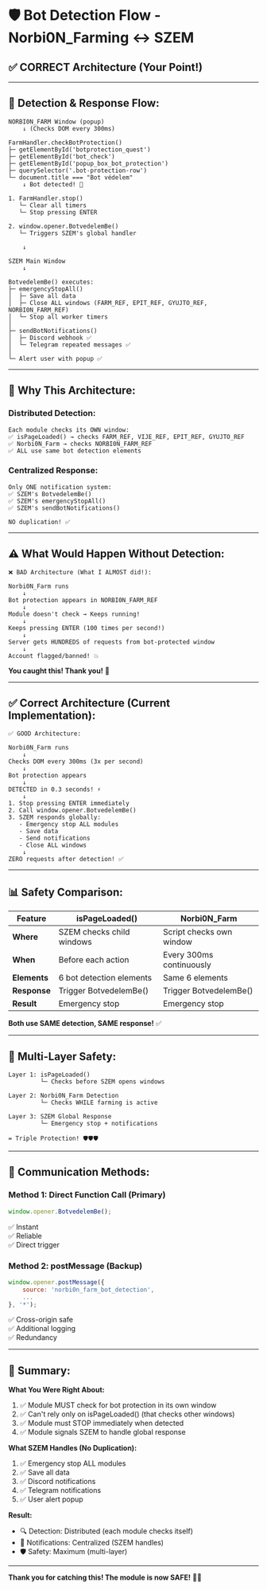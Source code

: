 # 🛡️ Bot Detection Flow - Norbi0N_Farming ↔ SZEM

## ✅ CORRECT Architecture (Your Point!)

---

## 🔄 **Detection & Response Flow:**

```
NORBI0N_FARM Window (popup)
    ↓ (Checks DOM every 300ms)
    
FarmHandler.checkBotProtection()
├─ getElementById('botprotection_quest')
├─ getElementById('bot_check')
├─ getElementById('popup_box_bot_protection')
├─ querySelector('.bot-protection-row')
└─ document.title === "Bot védelem"
    ↓ Bot detected! 🚨
    
1. FarmHandler.stop()
   └─ Clear all timers
   └─ Stop pressing ENTER
   
2. window.opener.BotvedelemBe()
   └─ Triggers SZEM's global handler
   
    ↓
    
SZEM Main Window
    ↓
    
BotvedelemBe() executes:
├─ emergencyStopAll()
│  ├─ Save all data
│  ├─ Close ALL windows (FARM_REF, EPIT_REF, GYUJTO_REF, NORBI0N_FARM_REF)
│  └─ Stop all worker timers
│
├─ sendBotNotifications()
│  ├─ Discord webhook ✅
│  └─ Telegram repeated messages ✅
│
└─ Alert user with popup ✅
```

---

## 🎯 **Why This Architecture:**

### **Distributed Detection:**
```
Each module checks its OWN window:
✅ isPageLoaded() → checks FARM_REF, VIJE_REF, EPIT_REF, GYUJTO_REF
✅ Norbi0N_Farm → checks NORBI0N_FARM_REF
✅ ALL use same bot detection elements
```

### **Centralized Response:**
```
Only ONE notification system:
✅ SZEM's BotvedelemBe()
✅ SZEM's emergencyStopAll()
✅ SZEM's sendBotNotifications()

NO duplication! ✅
```

---

## ⚠️ **What Would Happen Without Detection:**

```
❌ BAD Architecture (What I ALMOST did!):

Norbi0N_Farm runs
    ↓
Bot protection appears in NORBI0N_FARM_REF
    ↓
Module doesn't check → Keeps running!
    ↓
Keeps pressing ENTER (100 times per second!)
    ↓
Server gets HUNDREDS of requests from bot-protected window
    ↓
Account flagged/banned! 💥
```

**You caught this! Thank you!** 🙏

---

## ✅ **Correct Architecture (Current Implementation):**

```
✅ GOOD Architecture:

Norbi0N_Farm runs
    ↓
Checks DOM every 300ms (3x per second)
    ↓
Bot protection appears
    ↓
DETECTED in 0.3 seconds! ⚡
    ↓
1. Stop pressing ENTER immediately
2. Call window.opener.BotvedelemBe()
3. SZEM responds globally:
   - Emergency stop ALL modules
   - Save data
   - Send notifications
   - Close ALL windows
    ↓
ZERO requests after detection! ✅
```

---

## 📊 **Safety Comparison:**

| Feature | isPageLoaded() | Norbi0N_Farm |
|---------|----------------|--------------|
| **Where** | SZEM checks child windows | Script checks own window |
| **When** | Before each action | Every 300ms continuously |
| **Elements** | 6 bot detection elements | Same 6 elements |
| **Response** | Trigger BotvedelemBe() | Trigger BotvedelemBe() |
| **Result** | Emergency stop | Emergency stop |

**Both use SAME detection, SAME response!** ✅

---

## 🔐 **Multi-Layer Safety:**

```
Layer 1: isPageLoaded()
         └─ Checks before SZEM opens windows

Layer 2: Norbi0N_Farm Detection
         └─ Checks WHILE farming is active

Layer 3: SZEM Global Response
         └─ Emergency stop + notifications

= Triple Protection! 🛡️🛡️🛡️
```

---

## 💬 **Communication Methods:**

### **Method 1: Direct Function Call** (Primary)
```javascript
window.opener.BotvedelemBe();
```
✅ Instant  
✅ Reliable  
✅ Direct trigger

### **Method 2: postMessage** (Backup)
```javascript
window.opener.postMessage({
    source: 'norbi0n_farm_bot_detection',
    ...
}, '*');
```
✅ Cross-origin safe  
✅ Additional logging  
✅ Redundancy

---

## 🎯 **Summary:**

**What You Were Right About:**
1. ✅ Module MUST check for bot protection in its own window
2. ✅ Can't rely only on isPageLoaded() (that checks other windows)
3. ✅ Module must STOP immediately when detected
4. ✅ Module signals SZEM to handle global response

**What SZEM Handles (No Duplication):**
1. ✅ Emergency stop ALL modules
2. ✅ Save all data
3. ✅ Discord notifications
4. ✅ Telegram notifications
5. ✅ User alert popup

**Result:**
- 🔍 Detection: Distributed (each module checks itself)
- 📢 Notifications: Centralized (SZEM handles)
- 🛡️ Safety: Maximum (multi-layer)

---

**Thank you for catching this! The module is now SAFE!** 🙏✅


